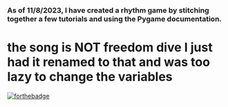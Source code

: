 ### As of 11/8/2023, I have created a rhythm game by stitching together a few tutorials and using the Pygame documentation. 

# the song is NOT freedom dive I just had it renamed to that and was too lazy to change the variables 

[![forthebadge](https://forthebadge.com/images/badges/0-percent-optimized.svg)](https://forthebadge.com)
